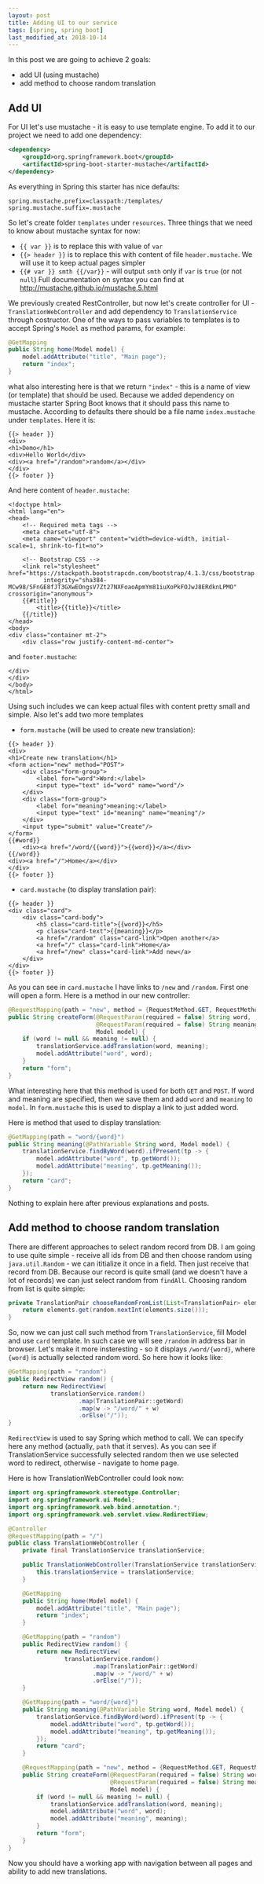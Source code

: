 ```yaml
---
layout: post
title: Adding UI to our service
tags: [spring, spring boot]
last_modified_at: 2018-10-14
---
```

In this post we are going to achieve 2 goals:
- add UI (using mustache)
- add method to choose random translation

## Add UI
For UI let's use mustache - it is easy to use template engine. To add it to our project we need to add one dependency:
```xml
<dependency>
    <groupId>org.springframework.boot</groupId>
    <artifactId>spring-boot-starter-mustache</artifactId>
</dependency>
```
As everything in Spring this starter has nice defaults:
```
spring.mustache.prefix=classpath:/templates/
spring.mustache.suffix=.mustache
```

So let's create folder `templates` under `resources`. Three things that we need to know about mustache syntax for now:
- `{{ var }}` is to replace this with value of `var`
- `{{> header }}` is to replace this with content of file `header.mustache`. We will use it to keep actual pages simpler
- `{{# var }} smth {{/var}}` - will output `smth` only if `var` is `true` (or not `null`)
Full documentation on syntax you can find at http://mustache.github.io/mustache.5.html

We previously created RestController, but now let's create controller for UI - `TranslationWebController` and add dependency to `TranslationService` through costructor.
One of the ways to pass variables to templates is to accept Spring's `Model` as method params, for example:
```java
@GetMapping
public String home(Model model) {
    model.addAttribute("title", "Main page");
    return "index";
}
```
what also interesting here is that we return `"index"` - this is a name of view (or template) that should be used. Because we added dependency on mustache starter Spring Boot knows that it should pass this name to mustache.
According to defaults there should be a file name `index.mustache` under `templates`.
Here it is:
```
{{> header }}
<div>
<h1>Demo</h1>
<div>Hello World</div>
<div><a href="/random">random</a></div>
</div>
{{> footer }}
```
And here content of `header.mustache`:
```
<!doctype html>
<html lang="en">
<head>
    <!-- Required meta tags -->
    <meta charset="utf-8">
    <meta name="viewport" content="width=device-width, initial-scale=1, shrink-to-fit=no">

    <!-- Bootstrap CSS -->
    <link rel="stylesheet" href="https://stackpath.bootstrapcdn.com/bootstrap/4.1.3/css/bootstrap.min.css"
          integrity="sha384-MCw98/SFnGE8fJT3GXwEOngsV7Zt27NXFoaoApmYm81iuXoPkFOJwJ8ERdknLPMO" crossorigin="anonymous">
    {{#title}}
        <title>{{title}}</title>
    {{/title}}
</head>
<body>
<div class="container mt-2">
    <div class="row justify-content-md-center">
```
and `footer.mustache`:
```
</div>
</div>
</body>
</html>
```

Using such includes we can keep actual files with content pretty small and simple.
Also let's add two more templates
- `form.mustache` (will be used to create new translation):
```
{{> header }}
<div>
<h1>Create new translation</h1>
<form action="new" method="POST">
    <div class="form-group">
        <label for="word">Word:</label>
        <input type="text" id="word" name="word"/>
    </div>
    <div class="form-group">
        <label for="meaning">meaning:</label>
        <input type="text" id="meaning" name="meaning"/>
    </div>
    <input type="submit" value="Create"/>
</form>
{{#word}}
    <div><a href="/word/{{word}}">{{word}}</a></div>
{{/word}}
<div><a href="/">Home</a></div>
</div>
{{> footer }}
```
- `card.mustache` (to display translation pair):
```
{{> header }}
<div class="card">
    <div class="card-body">
        <h5 class="card-title">{{word}}</h5>
        <p class="card-text">{{meaning}}</p>
        <a href="/random" class="card-link">Open another</a>
        <a href="/" class="card-link">Home</a>
        <a href="/new" class="card-link">Add new</a>
    </div>
</div>
{{> footer }}
```

As you can see in `card.mustache` I have links to `/new` and `/random`. First one will open a form. Here is a method in our new controller:
```java
@RequestMapping(path = "new", method = {RequestMethod.GET, RequestMethod.POST})
public String createForm(@RequestParam(required = false) String word,
                         @RequestParam(required = false) String meaning,
                         Model model) {
    if (word != null && meaning != null) {
        translationService.addTranslation(word, meaning);
        model.addAttribute("word", word);
    }
    return "form";
}
```
What interesting here that this method is used for both `GET` and `POST`. 
If word and meaning are specified, then we save them and add `word` and `meaning` to `model`. 
In `form.mustache` this is used to display a link to just added word.

Here is method that used to display translation:
```java
@GetMapping(path = "word/{word}")
public String meaning(@PathVariable String word, Model model) {
    translationService.findByWord(word).ifPresent(tp -> {
        model.addAttribute("word", tp.getWord());
        model.addAttribute("meaning", tp.getMeaning());
    });
    return "card";
}
```
Nothing to explain here after previous explanations and posts.

## Add method to choose random translation
There are different approaches to select random record from DB. I am going to use quite simple - receive all ids from DB and then choose random using `java.util.Random` - we can ititialize it once in a field. Then just receive that record from DB. Because our record is quite small (and we doesn't have a lot of records) we can just select random from `findAll`. Choosing random from list is quite simple:
```java
private TranslationPair chooseRandomFromList(List<TranslationPair> elements) {
    return elements.get(random.nextInt(elements.size()));
}
```

So, now we can just call such method from `TranslationService`, fill Model and use `card` template. In such case we will see `/random` in address bar in browser. Let's make it more insteresting - so it displays `/word/{word}`, where `{word}` is actually selected random word. So here how it looks like:
```java
@GetMapping(path = "random")
public RedirectView random() {
    return new RedirectView(
            translationService.random()
                    .map(TranslationPair::getWord)
                    .map(w -> "/word/" + w)
                    .orElse("/"));
}
```
`RedirectView` is used to say Spring which method to call. We can specify here any method (actually, `path` that it serves). As you can see if TranslationService successfully selected random then we use selected word to redirect, otherwise - navigate to home page.

Here is how TranslationWebController could look now:
```java
import org.springframework.stereotype.Controller;
import org.springframework.ui.Model;
import org.springframework.web.bind.annotation.*;
import org.springframework.web.servlet.view.RedirectView;

@Controller
@RequestMapping(path = "/")
public class TranslationWebController {
    private final TranslationService translationService;

    public TranslationWebController(TranslationService translationService) {
        this.translationService = translationService;
    }

    @GetMapping
    public String home(Model model) {
        model.addAttribute("title", "Main page");
        return "index";
    }

    @GetMapping(path = "random")
    public RedirectView random() {
        return new RedirectView(
                translationService.random()
                        .map(TranslationPair::getWord)
                        .map(w -> "/word/" + w)
                        .orElse("/"));
    }

    @GetMapping(path = "word/{word}")
    public String meaning(@PathVariable String word, Model model) {
        translationService.findByWord(word).ifPresent(tp -> {
            model.addAttribute("word", tp.getWord());
            model.addAttribute("meaning", tp.getMeaning());
        });
        return "card";
    }

    @RequestMapping(path = "new", method = {RequestMethod.GET, RequestMethod.POST})
    public String createForm(@RequestParam(required = false) String word,
                             @RequestParam(required = false) String meaning,
                             Model model) {
        if (word != null && meaning != null) {
            translationService.addTranslation(word, meaning);
            model.addAttribute("word", word);
            model.addAttribute("meaning", meaning);
        }
        return "form";
    }
}
```

Now you should have a working app with navigation between all pages and ability to add new translations.
